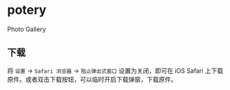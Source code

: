 # potery

Photo Gallery

## 下载

将 `设置` -> `Safari 浏览器` -> `阻止弹出式窗口` 设置为关闭，即可在 iOS Safari 上下载原件。或者双击下载按钮，可以临时开启下载弹窗，下载原件。
